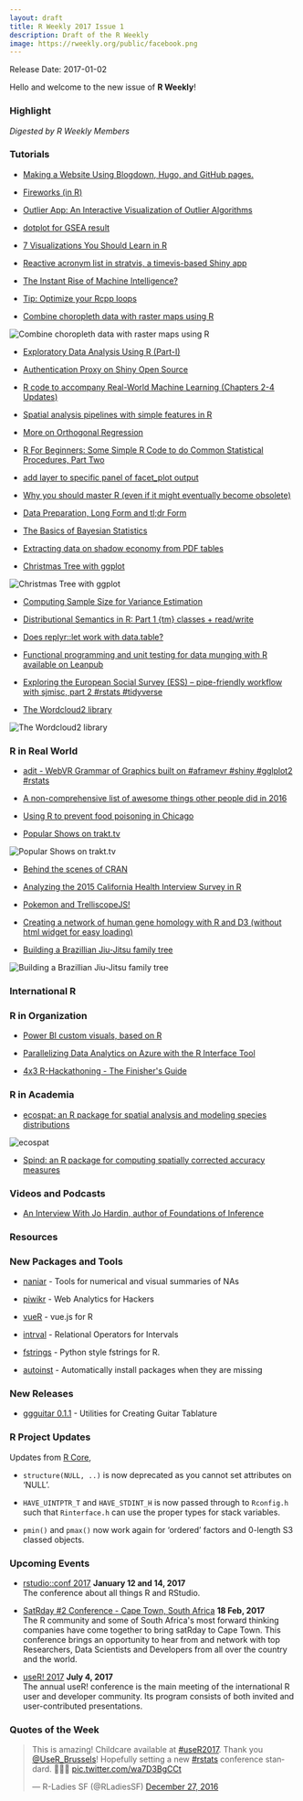 ```yaml
---
layout: draft
title: R Weekly 2017 Issue 1
description: Draft of the R Weekly
image: https://rweekly.org/public/facebook.png
---
```


Release Date: 2017-01-02

Hello and welcome to the new issue of **R Weekly**!

### Highlight

*Digested by R Weekly Members*


### Tutorials

+ [Making a Website Using Blogdown, Hugo, and GitHub pages.](https://proquestionasker.github.io/blog/Making_Site/)

+ [Fireworks (in R)](http://www.theanalyticslab.nl/2016/12/30/fireworks-in-r/)

+ [Outlier App: An Interactive Visualization of Outlier Algorithms](http://datascienceplus.com/outlier-app-an-interactive-visualization-of-outlier-algorithms/)

+ [dotplot for GSEA result](https://guangchuangyu.github.io/2016/12/dotplot-for-gsea-result)

+ [7 Visualizations You Should Learn in R](http://www.tatvic.com/blog/7-visualizations-learn-r-2/)

+ [Reactive acronym list in stratvis, a timevis-based Shiny app](http://feedproxy.google.com/~r/DataProne-R/~3/Ip4q84Z1Gt8/acronym-list-in-timevis-shiny-app.html)

+ [The Instant Rise of Machine Intelligence?](http://flovv.github.io/MachineLearning_Improvement/)

+ [Tip: Optimize your Rcpp loops](https://privefl.github.io/blog/Tip-Optimize-your-Rcpp-loops/)

+ [Combine choropleth data with raster maps using R](http://blog.revolutionanalytics.com/2016/12/swiss-map.html)

![Combine choropleth data with raster maps using R](https://cdn.rawgit.com/rweekly/image/master/2017-01-02/tm-final-map.png)

+ [Exploratory Data Analysis Using R (Part-I)](https://blog.datazar.com/exploratory-data-analysis-using-r-part-i-17e4e8e03961?source=rss----e2c7e6e1c75--r_language)

+ [Authentication Proxy on Shiny Open Source](http://blog.datascienceheroes.com/authentication-proxy-on-shiny-open-source/)

+ [R code to accompany Real-World Machine Learning (Chapters 2-4 Updates)](http://feedproxy.google.com/~r/DataProne-R/~3/-mcfn1WsWYs/real-world-machine-learning-with-R-chapters-2-3-4-updates.html)

+ [Spatial analysis pipelines with simple features in R ](https://walkerke.github.io/2016/12/spatial-pipelines/)

+ [More on Orthogonal Regression](http://davegiles.blogspot.com/2016/12/more-on-orthogonal-regression.html)

+ [R For Beginners:  Some Simple R Code to do Common Statistical Procedures, Part Two](https://dmwiig.net/2016/12/27/r-for-beginners-some-simple-r-code-to-do-common-statistical-procedures-part-two/)


+ [add layer to specific panel of facet_plot output](https://guangchuangyu.github.io/2016/12/add-layer-to-specific-panel-of-facet_plot-output)

+ [Why you should master R (even if it might eventually become obsolete)](http://sharpsightlabs.com/blog/master-r-obsolete/)

+ [Data Preparation, Long Form and tl;dr Form](http://www.win-vector.com/blog/2016/12/data-preparation-long-form-and-tldr-form/)

+ [The Basics of Bayesian Statistics](http://blog.revolutionanalytics.com/2016/12/bayesian-inference.html)

+ [Extracting data on shadow economy from PDF tables](http://ellisp.github.io/blog/2016/12/26/shadow-economy)

+ [Christmas Tree with ggplot](http://www.theanalyticslab.nl/2016/12/25/christmas-tree-with-ggplot/)

![Christmas Tree with ggplot](https://cdn.rawgit.com/kromme/R-Christmas-Tree/604bb3524a9637764dff06d2ab9fded20f37d12d/ChristmasTree.png)

+ [Computing Sample Size for Variance Estimation](http://hagutierrezro.blogspot.com/2016/12/computing-sample-size-for-variance.html)

+ [Distributional Semantics in R: Part 1 {tm} classes + read/write](http://www.exactness.net/post/154910180365)

+ [Does replyr::let work with data.table?](http://www.win-vector.com/blog/2016/12/does-replyrlet-work-with-data-table/)


+ [Functional programming and unit testing for data munging with R available on Leanpub](http://b-rodrigues.github.com/2016/12/24/functional-programming-and-unit-testing-for-data-munging-with-r-available-on-leanpub)

+ [Exploring the European Social Survey (ESS) – pipe-friendly workflow with sjmisc, part 2 #rstats #tidyverse](https://strengejacke.wordpress.com/2016/12/22/exploring-the-european-social-survey-ess-pipe-friendly-workflow-with-sjmisc-part-2-rstats-tidyverse/)


+ [The Wordcloud2 library](http://www.r-graph-gallery.com/2016/12/09/the-wordcloud2-library/)

![The Wordcloud2 library](https://www.r-graph-gallery.com/wp-content/uploads/2016/11/196_wordcloud_ex6.png)

### R in Real World

+ [adit - WebVR Grammar of Graphics built on #aframevr #shiny #gglplot2 #rstats](https://github.com/wmurphyrd/adit)

+ [A non-comprehensive list of awesome things other people did in 2016](http://simplystatistics.org/2016/12/20/noncomprehensive-list-of-awesome/)

+ [Using R to prevent food poisoning in Chicago](http://blog.revolutionanalytics.com/2016/12/food-inspection-forecasting.html)

+ [Popular Shows on trakt.tv](https://stats.jemu.name/tvshows/trakt/trakt-popular.html)

![Popular Shows on trakt.tv](https://stats.jemu.name/tvshows/trakt/plots/top-gear.png)


+ [Behind the scenes of CRAN](http://blog.h2o.ai/2016/12/behind-the-scenes-of-cran/)


+ [Analyzing the 2015 California Health Interview Survey in R](http://blog.ryanwalker.us/2016/12/analyzing-2015-california-health.html)


+ [Pokemon and TrelliscopeJS!](http://ryanhafen.com/blog/pokemon)


+ [Creating a network of human gene homology with R and D3 (without html widget for easy loading) ](https://shiring.github.io/genome/2016/12/12/homologous_genes_post_noHTML)

+ [Building a Brazillian Jiu-Jitsu family tree](http://www.fightprior.com/2016/12/29/BJJ_family/)

![Building a Brazillian Jiu-Jitsu family tree](https://cdn.rawgit.com/rweekly/image/master/2017-01-02/static_tree-1.png)

### International R




### R in Organization


+ [Power BI custom visuals, based on R](http://blog.revolutionanalytics.com/2016/12/power-bi-custom-visuals-based-on-r.html)

+ [Parallelizing Data Analytics on Azure with the R Interface Tool](http://blog.revolutionanalytics.com/2016/12/azure-r-interface-tool.html)

+ [4x3 R-Hackathoning - The Finisher's Guide](http://staff.math.su.se/hoehle/blog/2016/12/12/hackinthedark.html)

### R in Academia

+ [ecospat: an R package for spatial analysis and modeling species distributions](http://onlinelibrary.wiley.com/doi/10.1111/ecog.02671/full)

![ecospat](https://pbs.twimg.com/media/C07JYmAWgAA9hvA.png)

+ [Spind: an R package for computing spatially corrected accuracy measures](http://onlinelibrary.wiley.com/doi/10.1111/ecog.02593/full)

### Videos and Podcasts


+ [An Interview With Jo Hardin, author of Foundations of Inference](http://www.datacamp.com/community/blog/an-interview-with-jo-hardin-author-of-foundations-of-inference)


### Resources




### New Packages and Tools

+ [naniar](github.com/njtierney/naniar) - Tools for numerical and visual summaries of NAs

+ [piwikr](https://amarder.github.io/piwikr/) - Web Analytics for Hackers 

+ [vueR](https://github.com/timelyportfolio/vueR) -  vue.js for R

+ [intrval](https://github.com/psolymos/intrval) - Relational Operators for Intervals

+ [fstrings](https://github.com/jimhester/fstrings) -  Python style fstrings for R.

+ [autoinst](https://github.com/jimhester/autoinst) -  Automatically install packages when they are missing


### New Releases

+ [ggguitar 0.1.1](http://www.r-chart.com/2016/12/new-release-of-ggguitar-available-on.html) - Utilities for Creating Guitar Tablature



### R Project Updates

Updates from [R Core](http://developer.r-project.org/blosxom.cgi/R-devel/NEWS), 

+ `structure(NULL, ..)` is now deprecated as you cannot set attributes on ‘NULL’.

+ `HAVE_UINTPTR_T` and `HAVE_STDINT_H` is now passed through to `Rconfig.h` such that `Rinterface.h` can use the proper types for stack variables.  

+ `pmin()` and `pmax()` now work again for ‘ordered’ factors and 0-length S3 classed objects.

### Upcoming Events

+ [rstudio::conf 2017](https://www.rstudio.com/conference/)  **January 12 and 14, 2017** <br>
The conference about all things R and RStudio.<br /> 

+ [SatRday #2 Conference - Cape Town, South Africa](http://capetown2017.satrdays.org/) **18 Feb, 2017** <br />
The R community and some of South Africa's most forward thinking companies have come together to bring satRday to Cape Town. This conference brings an opportunity to hear from and network with top Researchers, Data Scientists and Developers from all over the country and the world. 

+ [useR! 2017](http://user2017.brussels/) **July 4, 2017** <br />
The annual useR! conference is the main meeting of the international R user and developer community. Its program consists of both invited and user-contributed presentations.  <br />

### Quotes of the Week

<blockquote class="twitter-tweet" data-lang="en"><p lang="en" dir="ltr">This is amazing! Childcare available at <a href="https://twitter.com/hashtag/useR2017?src=hash">#useR2017</a>. Thank you <a href="https://twitter.com/UseR_Brussels">@UseR_Brussels</a>! Hopefully setting a new <a href="https://twitter.com/hashtag/rstats?src=hash">#rstats</a> conference standard. 💪💜👏 <a href="https://t.co/wa7D3BgCCt">pic.twitter.com/wa7D3BgCCt</a></p>&mdash; R-Ladies SF (@RLadiesSF) <a href="https://twitter.com/RLadiesSF/status/813773057248477184">December 27, 2016</a></blockquote>
